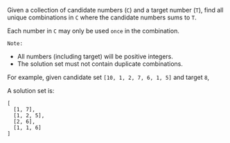 Given a collection of candidate numbers (`C`) and a target number (`T`), find all unique combinations in `C` where the candidate numbers sums to `T`.

Each number in `C` may only be used `once` in the combination.

`Note:`
- All numbers (including target) will be positive integers.
- The solution set must not contain duplicate combinations.

For example, given candidate set `[10, 1, 2, 7, 6, 1, 5]` and target `8`, 

A solution set is:
```
[
  [1, 7],
  [1, 2, 5],
  [2, 6],
  [1, 1, 6]
]
```